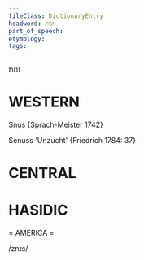 ```yaml
---
fileClass: DictionaryEntry
headword: זנות
part_of_speech: 
etymology: 
tags: 
---
```

זנות

WESTERN
========

Snus {Sprach-Meister 1742}

Senuss 'Unzucht' {Friedrich 1784: 37}

CENTRAL
========

HASIDIC
=======
= AMERICA = 

/znɪs/
